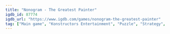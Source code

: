 ```yaml
---
title: "Nonogram - The Greatest Painter"
igdb_id: 87774
igdb_url: "https://www.igdb.com/games/nonogram-the-greatest-painter"
tag: ["Main game", "Konstructors Entertainment", "Puzzle", "Strategy", "Indie", "Single player"]
---
```

